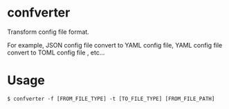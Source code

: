 # confverter
Transform config file format.

For example, JSON config file convert to YAML config file, YAML config file convert to TOML config file , etc...


# Usage
```console
$ confverter -f [FROM_FILE_TYPE] -t [TO_FILE_TYPE] [FROM_FILE_PATH]
```
